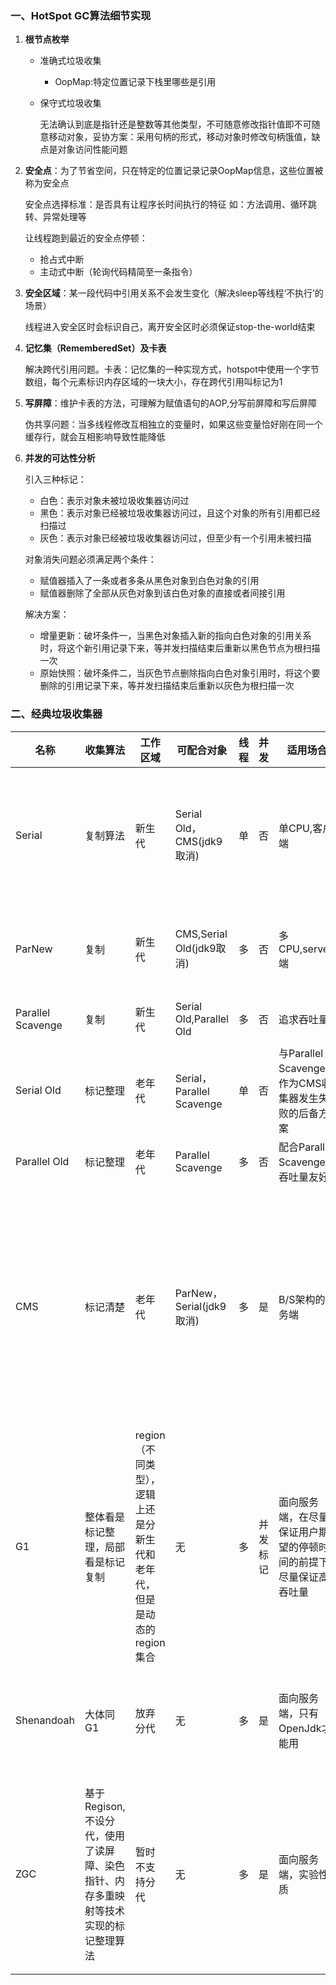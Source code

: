 ### 一、HotSpot GC算法细节实现

1. **根节点枚举**

   * 准确式垃圾收集

     * OopMap:特定位置记录下栈里哪些是引用

   * 保守式垃圾收集
   
     无法确认到底是指针还是整数等其他类型，不可随意修改指针值即不可随意移动对象，妥协方案：采用句柄的形式，移动对象时修改句柄饿值，缺点是对象访问性能问题

2. **安全点**：为了节省空间，只在特定的位置记录记录OopMap信息，这些位置被称为安全点

    安全点选择标准：是否具有让程序长时间执行的特征  如：方法调用、循环跳转、异常处理等

    让线程跑到最近的安全点停顿：

    * 抢占式中断
    * 主动式中断（轮询代码精简至一条指令）

3. **安全区域**：某一段代码中引用关系不会发生变化（解决sleep等线程‘不执行’的场景）

	线程进入安全区时会标识自己，离开安全区时必须保证stop-the-world结束
	
4. **记忆集（RememberedSet）及卡表**

    解决跨代引用问题。卡表：记忆集的一种实现方式，hotspot中使用一个字节数组，每个元素标识内存区域的一块大小，存在跨代引用叫标记为1

5. **写屏障**：维护卡表的方法，可理解为赋值语句的AOP,分写前屏障和写后屏障

    伪共享问题：当多线程修改互相独立的变量时，如果这些变量恰好刚在同一个缓存行，就会互相影响导致性能降低

6. **并发的可达性分析**

    引入三种标记：

    * 白色：表示对象未被垃圾收集器访问过
    * 黑色：表示对象已经被垃圾收集器访问过，且这个对象的所有引用都已经扫描过
    * 灰色：表示对象已经被垃圾收集器访问过，但至少有一个引用未被扫描

    对象消失问题必须满足两个条件：

    * 赋值器插入了一条或者多条从黑色对象到白色对象的引用
    * 赋值器删除了全部从灰色对象到该白色对象的直接或者间接引用

    解决方案：

    * 增量更新：破坏条件一，当黑色对象插入新的指向白色对象的引用关系时，将这个新引用记录下来，等并发扫描结束后重新以黑色节点为根扫描一次
    * 原始快照：破坏条件二，当灰色节点删除指向白色对象引用时，将这个要删除的引用记录下来，等并发扫描结束后重新以灰色为根扫描一次

### 二、经典垃圾收集器

| 名称              | 收集算法                                                     | 工作区域                                                     | 可配合对象                | 线程 | 并发     | 适用场合                                                     | 优缺点                                                      |
| ----------------- | ------------------------------------------------------------ | ------------------------------------------------------------ | ------------------------- | ---- | -------- | ------------------------------------------------------------ | ----------------------------------------------------------- |
| Serial            | 复制算法                                                     | 新生代                                                       | Serial Old，CMS(jdk9取消) | 单   | 否       | 单CPU,客户端                                                 | 简单高效没有线程交互开销，需要STW                           |
| ParNew            | 复制                                                         | 新生代                                                       | CMS,Serial Old(jdk9取消)  | 多   | 否       | 多CPU,server端                                               | 多线程并行收集，需要STW                                     |
| Parallel Scavenge | 复制                                                         | 新生代                                                       | Serial Old,Parallel Old   | 多   | 否       | 追求吞吐量                                                   | 关注吞吐量                                                  |
| Serial Old        | 标记整理                                                     | 老年代                                                       | Serial，Parallel Scavenge | 单   | 否       | 与Parallel Scavenge，作为CMS收集器发生失败的后备方案         | STW                                                         |
| Parallel Old      | 标记整理                                                     | 老年代                                                       | Parallel Scavenge         | 多   | 否       | 配合Parallel Scavenge，吞吐量友好                            | STW                                                         |
| CMS               | 标记清楚                                                     | 老年代                                                       | ParNew，Serial(jdk9取消)  | 多   | 是       | B/S架构的服务端                                              | 低响应时间，cpu资源敏感，无法处理浮动垃圾，产生大量内存碎片 |
| G1                | 整体看是标记整理，局部看是标记复制                           | region（不同类型），逻辑上还是分新生代和老年代，但是是动态的region集合 | 无                        | 多   | 并发标记 | 面向服务端，在尽量保证用户期望的停顿时间的前提下尽量保证高吞吐量 | 可预测停顿时间，局部基于标记复制，性能好，不会产生垃圾碎片  |
| Shenandoah        | 大体同G1                                                     | 放弃分代                                                     | 无                        | 多   | 是       | 面向服务端，只有OpenJdk才能用                                | 做到了与用户线程一期并发回收                                |
| ZGC               | 基于Regison,不设分代，使用了读屏障、染色指针、内存多重映射等技术实现的标记整理算法 | 暂时不支持分代                                               | 无                        | 多   | 是       | 面向服务端，实验性质                                         | 采用了染色指针技术，缺点是没有分代，有浮动垃圾问题          |

